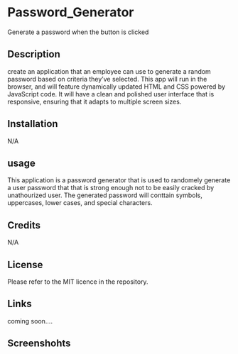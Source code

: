# Password_Generator
Generate a password when the button is clicked

## Description
create an application that an employee can use to generate a random password based on criteria they’ve selected. This app will run in the browser, and will feature dynamically updated HTML and CSS powered by JavaScript code. It will have a clean and polished user interface that is responsive, ensuring that it adapts to multiple screen sizes.

## Installation
N/A

## usage
This application is a password generator that is used to randomely generate a user password that that is strong enough not to be easily cracked by unathourized user. The generated password will conttain symbols, uppercases, lower cases, and special characters.

## Credits
N/A

## License
Please  refer to the MIT licence in the repository.

## Links
coming soon....

## Screenshohts



